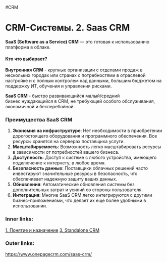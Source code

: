 #CRM 

# CRM-Системы. 2. Saas CRM


**SaaS (Software as a Service) CRM** — это готовая к использованию платформа в облаке.

#### Кто что выбирает?

**Внутренняя CRM** - крупные организации с отделами продаж в нескольких городах или странах с потребностями в отраслевой настройке и с полным контролем над данными, большим бюджетом на поддержку ИТ, обучения и управления рисками.

**SaaS CRM** - быстро развивающийся малый/средний бизнес нуждающийся в CRM, не требующей особого обслуживания, экономичной и бесперебойной.

### Преимущества SaaS CRM

1. **Экономия на инфраструктуре**: Нет необходимости в приобретении дорогостоящего оборудования и программного обеспечения. Все ресурсы хранятся на серверах поставщика услуги.
2. **Масштабируемость**: Возможность легко масштабировать ресурсы в зависимости от потребностей вашего бизнеса.
3. **Доступность**: Доступ к системе с любого устройства, имеющего подключение к интернету, в любое время.
4. **Безопасность данных**: Поставщики облачных решений часто инвестируют значительные ресурсы в безопасность, что обеспечивает надежную защиту ваших данных.
5. **Обновления**: Автоматические обновления системы без дополнительных затрат и усилий со стороны пользователя.
6. **Интеграция**: Многие SaaS CRM легко интегрируются с другими бизнес-приложениями, что делает их еще более удобными в использовании.

### Inner links:
[1. Понятие и назначение](2.%20Knowledge/IT%20продукты/CRM/1.%20Понятие%20и%20назначение.md)
[3. Standalone CRM](2.%20Knowledge/IT%20продукты/CRM/3.%20Standalone%20CRM.md)
### Outer links:
https://www.onepagecrm.com/saas-crm/